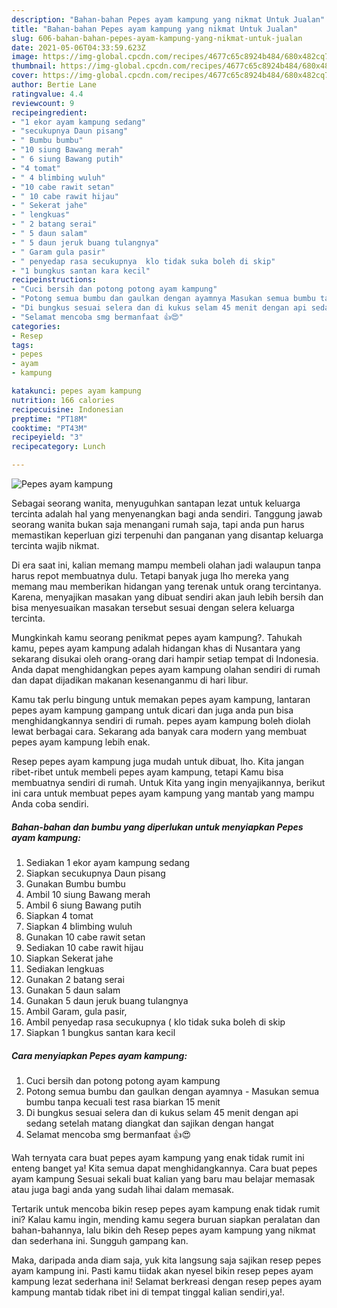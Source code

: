 ```yaml
---
description: "Bahan-bahan Pepes ayam kampung yang nikmat Untuk Jualan"
title: "Bahan-bahan Pepes ayam kampung yang nikmat Untuk Jualan"
slug: 606-bahan-bahan-pepes-ayam-kampung-yang-nikmat-untuk-jualan
date: 2021-05-06T04:33:59.623Z
image: https://img-global.cpcdn.com/recipes/4677c65c8924b484/680x482cq70/pepes-ayam-kampung-foto-resep-utama.jpg
thumbnail: https://img-global.cpcdn.com/recipes/4677c65c8924b484/680x482cq70/pepes-ayam-kampung-foto-resep-utama.jpg
cover: https://img-global.cpcdn.com/recipes/4677c65c8924b484/680x482cq70/pepes-ayam-kampung-foto-resep-utama.jpg
author: Bertie Lane
ratingvalue: 4.4
reviewcount: 9
recipeingredient:
- "1 ekor ayam kampung sedang"
- "secukupnya Daun pisang"
- " Bumbu bumbu"
- "10 siung Bawang merah"
- " 6 siung Bawang putih"
- "4 tomat"
- " 4 blimbing wuluh"
- "10 cabe rawit setan"
- " 10 cabe rawit hijau"
- " Sekerat jahe"
- " lengkuas"
- " 2 batang serai"
- " 5 daun salam"
- " 5 daun jeruk buang tulangnya"
- " Garam gula pasir"
- " penyedap rasa secukupnya  klo tidak suka boleh di skip"
- "1 bungkus santan kara kecil"
recipeinstructions:
- "Cuci bersih dan potong potong ayam kampung"
- "Potong semua bumbu dan gaulkan dengan ayamnya Masukan semua bumbu tanpa kecuali test rasa biarkan 15 menit"
- "Di bungkus sesuai selera dan di kukus selam 45 menit dengan api sedang setelah matang diangkat dan sajikan dengan hangat"
- "Selamat mencoba smg bermanfaat 👍😍"
categories:
- Resep
tags:
- pepes
- ayam
- kampung

katakunci: pepes ayam kampung 
nutrition: 166 calories
recipecuisine: Indonesian
preptime: "PT18M"
cooktime: "PT43M"
recipeyield: "3"
recipecategory: Lunch

---
```



![Pepes ayam kampung](https://img-global.cpcdn.com/recipes/4677c65c8924b484/680x482cq70/pepes-ayam-kampung-foto-resep-utama.jpg)

Sebagai seorang wanita, menyuguhkan santapan lezat untuk keluarga tercinta adalah hal yang menyenangkan bagi anda sendiri. Tanggung jawab seorang  wanita bukan saja menangani rumah saja, tapi anda pun harus memastikan keperluan gizi terpenuhi dan panganan yang disantap keluarga tercinta wajib nikmat.

Di era  saat ini, kalian memang mampu membeli olahan jadi walaupun tanpa harus repot membuatnya dulu. Tetapi banyak juga lho mereka yang memang mau memberikan hidangan yang terenak untuk orang tercintanya. Karena, menyajikan masakan yang dibuat sendiri akan jauh lebih bersih dan bisa menyesuaikan masakan tersebut sesuai dengan selera keluarga tercinta. 



Mungkinkah kamu seorang penikmat pepes ayam kampung?. Tahukah kamu, pepes ayam kampung adalah hidangan khas di Nusantara yang sekarang disukai oleh orang-orang dari hampir setiap tempat di Indonesia. Anda dapat menghidangkan pepes ayam kampung olahan sendiri di rumah dan dapat dijadikan makanan kesenanganmu di hari libur.

Kamu tak perlu bingung untuk memakan pepes ayam kampung, lantaran pepes ayam kampung gampang untuk dicari dan juga anda pun bisa menghidangkannya sendiri di rumah. pepes ayam kampung boleh diolah lewat berbagai cara. Sekarang ada banyak cara modern yang membuat pepes ayam kampung lebih enak.

Resep pepes ayam kampung juga mudah untuk dibuat, lho. Kita jangan ribet-ribet untuk membeli pepes ayam kampung, tetapi Kamu bisa membuatnya sendiri di rumah. Untuk Kita yang ingin menyajikannya, berikut ini cara untuk membuat pepes ayam kampung yang mantab yang mampu Anda coba sendiri.

<!--inarticleads1-->

##### Bahan-bahan dan bumbu yang diperlukan untuk menyiapkan Pepes ayam kampung:

1. Sediakan 1 ekor ayam kampung sedang
1. Siapkan secukupnya Daun pisang
1. Gunakan  Bumbu bumbu
1. Ambil 10 siung Bawang merah
1. Ambil  6 siung Bawang putih
1. Siapkan 4 tomat
1. Siapkan  4 blimbing wuluh
1. Gunakan 10 cabe rawit setan
1. Sediakan  10 cabe rawit hijau
1. Siapkan  Sekerat jahe
1. Sediakan  lengkuas
1. Gunakan  2 batang serai
1. Gunakan  5 daun salam
1. Gunakan  5 daun jeruk buang tulangnya
1. Ambil  Garam, gula pasir,
1. Ambil  penyedap rasa secukupnya ( klo tidak suka boleh di skip
1. Siapkan 1 bungkus santan kara kecil




<!--inarticleads2-->

##### Cara menyiapkan Pepes ayam kampung:

1. Cuci bersih dan potong potong ayam kampung
1. Potong semua bumbu dan gaulkan dengan ayamnya - Masukan semua bumbu tanpa kecuali test rasa biarkan 15 menit
1. Di bungkus sesuai selera dan di kukus selam 45 menit dengan api sedang setelah matang diangkat dan sajikan dengan hangat
1. Selamat mencoba smg bermanfaat 👍😍




Wah ternyata cara buat pepes ayam kampung yang enak tidak rumit ini enteng banget ya! Kita semua dapat menghidangkannya. Cara buat pepes ayam kampung Sesuai sekali buat kalian yang baru mau belajar memasak atau juga bagi anda yang sudah lihai dalam memasak.

Tertarik untuk mencoba bikin resep pepes ayam kampung enak tidak rumit ini? Kalau kamu ingin, mending kamu segera buruan siapkan peralatan dan bahan-bahannya, lalu bikin deh Resep pepes ayam kampung yang nikmat dan sederhana ini. Sungguh gampang kan. 

Maka, daripada anda diam saja, yuk kita langsung saja sajikan resep pepes ayam kampung ini. Pasti kamu tiidak akan nyesel bikin resep pepes ayam kampung lezat sederhana ini! Selamat berkreasi dengan resep pepes ayam kampung mantab tidak ribet ini di tempat tinggal kalian sendiri,ya!.

